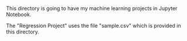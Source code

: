 This directory is going to have my machine learning projects in Jupyter Notebook.

The "Regression Project" uses the file "sample.csv" which is provided in this directory.
